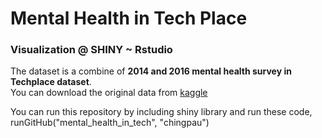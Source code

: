 # Mental Health in Tech Place
### Visualization @ SHINY ~ Rstudio

The dataset is a combine of **2014 and 2016 mental health survey in Techplace dataset**.    
You can download the original data from [kaggle](https://www.kaggle.com/osmi/mental-health-in-tech-survey "Kaggle Dataset")  

You can run this repository by including shiny library and run these code,  
runGitHub("mental_health_in_tech", "chingpau")